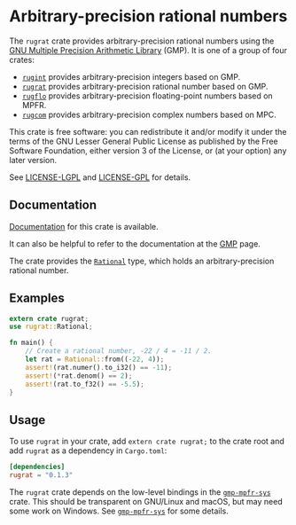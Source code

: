 # Arbitrary-precision rational numbers

The `rugrat` crate provides arbitrary-precision rational numbers using
the [GNU Multiple Precision Arithmetic Library](https://gmplib.org/)
(GMP). It is one of a group of four crates:

* [`rugint`](https://gitlab.com/tspiteri/rugint)
  provides arbitrary-precision integers based on GMP.
* [`rugrat`](https://gitlab.com/tspiteri/rugrat)
  provides arbitrary-precision rational number based on GMP.
* [`rugflo`](https://gitlab.com/tspiteri/rugflo)
  provides arbitrary-precision floating-point numbers based on MPFR.
* [`rugcom`](https://gitlab.com/tspiteri/rugcom)
  provides arbitrary-precision complex numbers based on MPC.

This crate is free software: you can redistribute it and/or modify it
under the terms of the GNU Lesser General Public License as published
by the Free Software Foundation, either version 3 of the License, or
(at your option) any later version.
  
See [LICENSE-LGPL](LICENSE-LGPL.md) and [LICENSE-GPL](LICENSE-GPL.md)
for details.

## Documentation

[Documentation](https://tspiteri.gitlab.io/gmp-mpfr/rugrat/) for this
crate is available.

It can also be helpful to refer to the documentation at the
[GMP](https://gmplib.org/manual/) page.

The crate provides the
[`Rational`](http://tspiteri.gitlab.io/gmp-mpfr/current/rugrat/struct.Rational.html)
type, which holds an arbitrary-precision rational number.

## Examples

```rust
extern crate rugrat;
use rugrat::Rational;

fn main() {
    // Create a rational number, -22 / 4 = -11 / 2.
    let rat = Rational::from((-22, 4));
    assert!(rat.numer().to_i32() == -11);
    assert!(*rat.denom() == 2);
    assert!(rat.to_f32() == -5.5);
}
```

## Usage

To use `rugrat` in your crate, add `extern crate rugrat;` to the crate
root and add `rugrat` as a dependency in `Cargo.toml`:

```toml
[dependencies]
rugrat = "0.1.3"
```

The `rugrat` crate depends on the low-level bindings in the
[`gmp-mpfr-sys`](https://gitlab.com/tspiteri/gmp-mpfr-sys) crate. This
should be transparent on GNU/Linux and macOS, but may need some work
on Windows. See
[`gmp-mpfr-sys`](https://gitlab.com/tspiteri/gmp-mpfr-sys) for some
details.
